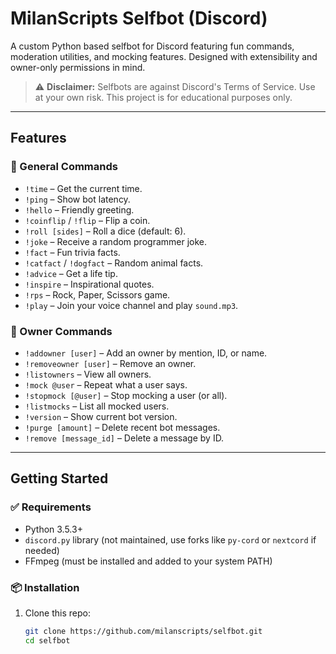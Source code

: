 # MilanScripts Selfbot (Discord)

A custom Python based selfbot for Discord featuring fun commands, moderation utilities, and mocking features. Designed with extensibility and owner-only permissions in mind.

> ⚠️ **Disclaimer:** Selfbots are against Discord's Terms of Service. Use at your own risk. This project is for educational purposes only.

---

## Features

### 🎉 General Commands
- `!time` – Get the current time.
- `!ping` – Show bot latency.
- `!hello` – Friendly greeting.
- `!coinflip` / `!flip` – Flip a coin.
- `!roll [sides]` – Roll a dice (default: 6).
- `!joke` – Receive a random programmer joke.
- `!fact` – Fun trivia facts.
- `!catfact` / `!dogfact` – Random animal facts.
- `!advice` – Get a life tip.
- `!inspire` – Inspirational quotes.
- `!rps` – Rock, Paper, Scissors game.
- `!play` – Join your voice channel and play `sound.mp3`.

### 👑 Owner Commands
- `!addowner [user]` – Add an owner by mention, ID, or name.
- `!removeowner [user]` – Remove an owner.
- `!listowners` – View all owners.
- `!mock @user` – Repeat what a user says.
- `!stopmock [@user]` – Stop mocking a user (or all).
- `!listmocks` – List all mocked users.
- `!version` – Show current bot version.
- `!purge [amount]` – Delete recent bot messages.
- `!remove [message_id]` – Delete a message by ID.

---

## Getting Started

### ✅ Requirements
- Python 3.5.3+
- `discord.py` library (not maintained, use forks like `py-cord` or `nextcord` if needed)
- FFmpeg (must be installed and added to your system PATH)

### 📦 Installation
1. Clone this repo:
   ```bash
   git clone https://github.com/milanscripts/selfbot.git
   cd selfbot
